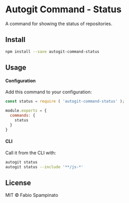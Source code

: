 # Autogit Command - Status

A command for showing the status of repositories.

## Install

```sh
npm install --save autogit-command-status
```

## Usage

#### Configuration

Add this command to your configuration:

```js
const status = require ( 'autogit-command-status' );

module.exports = {
  commands: {
    status
  }
}
```

#### CLI

Call it from the CLI with:

```sh
autogit status
autogit status --include '**/js-*'
```

## License

MIT © Fabio Spampinato

